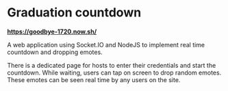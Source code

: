 Graduation countdown
====
**https://goodbye-1720.now.sh/**

A web application using Socket.IO and NodeJS to implement real time countdown and dropping emotes.

There is a dedicated page for hosts to enter their credentials and start the countdown. While waiting, users can tap on screen to drop random emotes. These emotes can be seen real time by any users on the site.
